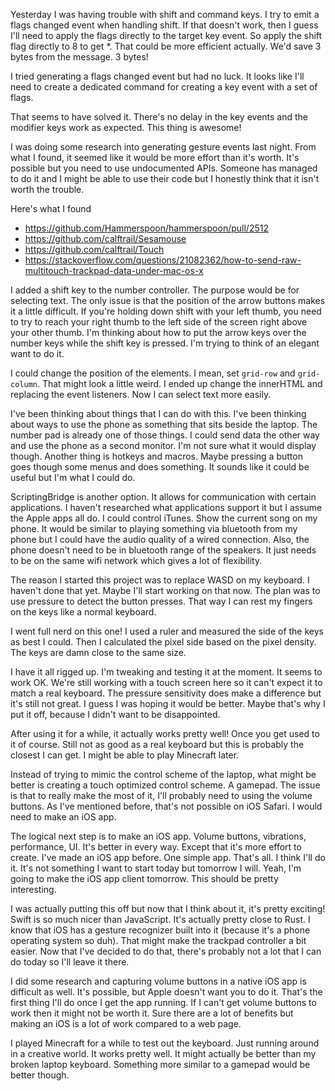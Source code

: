 Yesterday I was having trouble with shift and command keys. I try to emit a
flags changed event when handling shift. If that doesn't work, then I guess I'll
need to apply the flags directly to the target key event. So apply the shift
flag directly to 8 to get *. That could be more efficient actually. We'd save 3
bytes from the message. 3 bytes!

I tried generating a flags changed event but had no luck. It looks like I'll
need to create a dedicated command for creating a key event with a set of flags.

That seems to have solved it. There's no delay in the key events and the
modifier keys work as expected. This thing is awesome!

I was doing some research into generating gesture events last night. From what I
found, it seemed like it would be more effort than it's worth. It's possible but
you need to use undocumented APIs. Someone has managed to do it and I might be
able to use their code but I honestly think that it isn't worth the trouble.

Here's what I found
 - https://github.com/Hammerspoon/hammerspoon/pull/2512
 - https://github.com/calftrail/Sesamouse
 - https://github.com/calftrail/Touch
 - https://stackoverflow.com/questions/21082362/how-to-send-raw-multitouch-trackpad-data-under-mac-os-x

I added a shift key to the number controller. The purpose would be for selecting
text. The only issue is that the position of the arrow buttons makes it a little
difficult. If you're holding down shift with your left thumb, you need to try to
reach your right thumb to the left side of the screen right above your other
thumb. I'm thinking about how to put the arrow keys over the number keys while
the shift key is pressed. I'm trying to think of an elegant want to do it.

I could change the position of the elements. I mean, set `grid-row` and
`grid-column`. That might look a little weird. I ended up change the innerHTML
and replacing the event listeners. Now I can select text more easily.

I've been thinking about things that I can do with this. I've been thinking
about ways to use the phone as something that sits beside the laptop. The number
pad is already one of those things. I could send data the other way and use the
phone as a second monitor. I'm not sure what it would display though. Another
thing is hotkeys and macros. Maybe pressing a button goes though some menus and
does something. It sounds like it could be useful but I'm what I could do.

ScriptingBridge is another option. It allows for communication with certain
applications. I haven't researched what applications support it but I assume the
Apple apps all do. I could control iTunes. Show the current song on my phone.
It would be similar to playing something via bluetooth from my phone but I could
have the audio quality of a wired connection. Also, the phone doesn't need to be
in bluetooth range of the speakers. It just needs to be on the same wifi network
which gives a lot of flexibility.

The reason I started this project was to replace WASD on my keyboard. I haven't
done that yet. Maybe I'll start working on that now. The plan was to use
pressure to detect the button presses. That way I can rest my fingers on the
keys like a normal keyboard.

I went full nerd on this one! I used a ruler and measured the side of the keys
as best I could. Then I calculated the pixel side based on the pixel density.
The keys are damn close to the same size.

I have it all rigged up. I'm tweaking and testing it at the moment. It seems to
work OK. We're still working with a touch screen here so it can't expect it to
match a real keyboard. The pressure sensitivity does make a difference but it's
still not great. I guess I was hoping it would be better. Maybe that's why I put
it off, because I didn't want to be disappointed.

After using it for a while, it actually works pretty well! Once you get used to
it of course. Still not as good as a real keyboard but this is probably the
closest I can get. I might be able to play Minecraft later.

Instead of trying to mimic the control scheme of the laptop, what might be
better is creating a touch optimized control scheme. A gamepad. The issue is
that to really make the most of it, I'll probably need to using the volume
buttons. As I've mentioned before, that's not possible on iOS Safari. I would
need to make an iOS app.

The logical next step is to make an iOS app. Volume buttons, vibrations, 
performance, UI. It's better in every way. Except that it's more effort to
create. I've made an iOS app before. One simple app. That's all. I think I'll do
it. It's not something I want to start today but tomorrow I will. Yeah, I'm
going to make the iOS app client tomorrow. This should be pretty interesting.

I was actually putting this off but now that I think about it, it's pretty
exciting! Swift is so much nicer than JavaScript. It's actually pretty close to
Rust. I know that iOS has a gesture recognizer built into it (because it's a
phone operating system so duh). That might make the trackpad controller a bit
easier. Now that I've decided to do that, there's probably not a lot that I can
do today so I'll leave it there.

I did some research and capturing volume buttons in a native iOS app is
difficult as well. It's possible, but Apple doesn't want you to do it. That's
the first thing I'll do once I get the app running. If I can't get volume
buttons to work then it might not be worth it. Sure there are a lot of benefits
but making an iOS is a lot of work compared to a web page.

I played Minecraft for a while to test out the keyboard. Just running around in
a creative world. It works pretty well. It might actually be better than my
broken laptop keyboard. Something more similar to a gamepad would be better
though.
